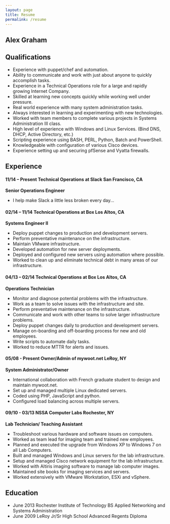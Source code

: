```yaml
---
layout: page
title: Resume
permalink: /resume
---
```

Alex Graham
-----------

## Qualifications

* Experience with puppet/chef and automation.
* Ability to communicate and work with just about anyone to quickly accomplish tasks.
* Experience in a Technical Operations role for a large and rapidly growing Internet Company.
* Skilled at learning new concepts quickly while working well under pressure.
* Real world experience with many system administration tasks.
* Always interested in learning and experimenting with new technologies.
* Worked with team members to complete various projects in Systems Administration III class.
* High level of experience with Windows and Linux Services. (Bind DNS, DHCP, Active Directory, etc.)
* Scripting experience using BASH, PERL, Python, Batch and PowerShell.
* Knowledgeable with configuration of various Cisco devices.
* Experience setting up and securing pfSense and Vyatta firewalls.

## Experience

#### 11/14 – Present    Technical Operations at Slack   San Francisco, CA
**Senior Operations Engineer**

* I help make Slack a little less broken every day...

#### 02/14 – 11/14    Technical Operations at Box   Los Altos, CA
**Systems Engineer II**

* Deploy puppet changes to production and development servers.
* Perform preventative maintenance on the infrastructure.
* Maintain VMware infrastructure.
* Developed automation for new server deployments.
* Deployed and configured new servers using automation where possible.
* Worked to clean up and eliminate technical debt in many areas of our infrastructure.

#### 04/13 – 02/14  Technical Operations at Box   Los Altos, CA
**Operations Technician**

* Monitor and diagnose potential problems with the infrastructure.
* Work as a team to solve issues with the infrastructure and site.
* Perform preventative maintenance on the infrastructure.
* Communicate and work with other teams to solve larger infrastructure problems.
* Deploy puppet changes daily to production and development servers.
* Manage on-boarding and off-boarding process for new and old employees.
* Write scripts to automate daily tasks.
* Worked to reduce MTTR for alerts and issues.

#### 05/08 - Present    Owner/Admin of mywoot.net   LeRoy, NY
**System Administrator/Owner**

* International collaboration with French graduate student to design and maintain mywoot.net.
* Set up and managed multiple Linux dedicated servers.
* Coded using PHP, JavaScript and python.
* Configured load balancing across multiple servers.

#### 09/10 - 03/13     NSSA Computer Labs   Rochester, NY
**Lab Technician/ Teaching Assistant**

* Troubleshoot various hardware and software issues on computers.
* Worked as team lead for imaging team and trained new employees.
* Planned and executed the upgrade from Windows XP to Windows 7 on all Lab Computers.
* Built and managed Windows and Linux servers for the lab infrastructure.
* Setup and managed Cisco network equipment for the lab infrastructure.
* Worked with Altiris imaging software to manage lab computer images.
* Maintained site books for imaging services and servers.
* Worked extensively with VMware Workstation, ESXi and vSphere.


## Education 

* June 2013   Rochester Institute of Technology        BS Applied Networking and Systems Administration
* June 2009   LeRoy Jr/Sr High School     Advanced Regents Diploma 
